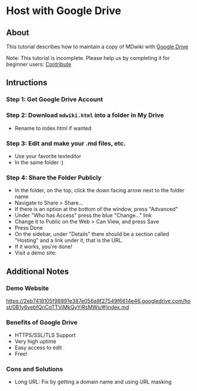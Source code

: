 Host with Google Drive
================

About
-----

This tutorial describes how to maintain a copy of MDwiki with [Google Drive](https://drive.google.com)

Note: This tutorial is incomplete. Please help us by completing it for beginner users: [Contribute](contribute)

Intructions
-----------

### Step 1: Get Google Drive Account

### Step 2: Download `mdwiki.html` into a folder in My Drive

  * Rename to index.html if wanted

### Step 3: Edit and make your .md files, etc. 

  * Use your favorite texteditor
  * In the same folder :)

### Step 4: Share the Folder Publicly

  * In the folder, on the top, click the down facing arrow next to the folder name
  * Navigate to Share > Share...
  * If there is an option at the bottom of the window, press "Advanced"
  * Under "Who has Access" press the blue "Change..." link
  * Change it to Public on the Web > Can View, and press Save
  * Press Done
  * On the sidebar, under "Details" there should be a section called "Hosting" and a link under it, that is the URL.
  * If it works, you're done!
  * Visit a demo site: 
  
Additional Notes
---------------

### Demo Website

https://2eb7418105f98891e387e056a8f27549f6614e46.googledrive.com/host/0B1y6vebfQnCoTTViMkQyYjRsMWs/#!index.md

### Benefits of Google Drive

* HTTPS/SSL/TLS Support
* Very high uptime
* Easy access to edit
* Free!

### Cons and Solutions

* Long URL: Fix by getting a domain name and using URL masking
